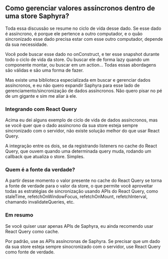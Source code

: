 ## Como gerenciar valores assíncronos dentro de uma store Saphyra?
Toda essa discussão se resume no ciclo de vída desse dado. Se esse dado é assíncrono, é porque ele pertence a outro computador, e o quão sincronizado esse dado precisa estar com esse outro computador, depende da sua necessidade.

Você pode buscar esse dado no onConstruct, e ter esse snapshot durante todo o ciclo de vida da store. Ou buscar ele de forma lazy quando um componente montar, ou buscar em um action... Todas essas abordagens são válidas e são uma forma de fazer.

Mas existe uma biblioteca especializada em buscar e gerenciar dados assíncronos, e eu não quero expandir Saphyra para esse lado de gerenciamento/sincronização de dados assíncronos. Não quero pisar no pé de um gigante e sim me aliar à ele.

### Integrando com React Query
Acima eu dei alguns exemplo de ciclo de vida de dados assíncronos, mas se você quer que o dado assíncrono da sua store esteja sempre sincronizado com o servidor, não existe solução melhor do que usar React Query.

A integração entre os dois, se da registrando listeners no cache do React Query, que ouvem quando uma determinada query muda, rodando um callback que atualiza o store. Simples.


### Quem é a fonte da verdade?
A partir desse momento o valor presente no cache do React Query se torna a fonte de verdade para o valor da store, o que permite você aproveitar todas as estratégias de sincronização usando APIs do React Query, como staleTime, refetchOnWindowFocus, refetchOnMount, refetchInterval, chamando invalidateQueries, etc.

### Em resumo
Se você quiser usar apenas APIs de Saphyra, eu ainda recomendo usar React Query como cache.

Por padrão, use as APIs assíncronas de Saphyra. Se precisar que um dado da sua store esteja sempre sinocronizado com o servidor, use React Query como fonte de verdade.
